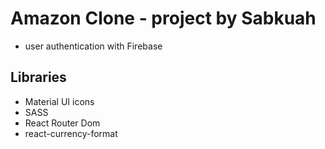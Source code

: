 # Amazon Clone - project by Sabkuah

- user authentication with Firebase

## Libraries

- Material UI icons
- SASS
- React Router Dom
- react-currency-format
